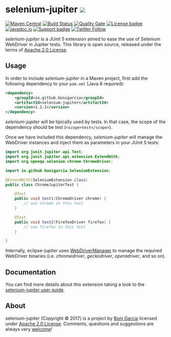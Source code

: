 # selenium-jupiter [![][Logo]][GitHub Repository]

[![Maven Central](https://maven-badges.herokuapp.com/maven-central/io.github.bonigarcia/selenium-jupiter/badge.svg)](https://maven-badges.herokuapp.com/maven-central/io.github.bonigarcia/selenium-jupiter)
[![Build Status](https://travis-ci.org/bonigarcia/selenium-jupiter.svg?branch=master)](https://travis-ci.org/bonigarcia/selenium-jupiter)
[![Quality Gate](https://sonarcloud.io/api/badges/gate?key=io.github.bonigarcia:selenium-jupiter)](https://sonarcloud.io/dashboard/index/io.github.bonigarcia:selenium-jupiter)
[![License badge](https://img.shields.io/badge/license-Apache2-green.svg)](http://www.apache.org/licenses/LICENSE-2.0)
[![javadoc.io](https://javadoc-emblem.rhcloud.com/doc/com.qualinsight.plugins.sonarqube/qualinsight-plugins-sonarqube-badges/badge.svg)](http://www.javadoc.io/doc/io.github.bonigarcia/selenium-jupiter)
[![Support badge]( https://img.shields.io/badge/support-sof-green.svg)](http://stackoverflow.com/questions/tagged/selenium-jupiter)
[![Twitter Follow](https://img.shields.io/twitter/url/http/shields.io.svg?style=social)](https://twitter.com/boni_gg)

*selenium-jupiter* is a JUnit 5 extension aimed to ease the use of Selenium WebDriver in Jupiter tests. This library is open source, released under the terms of [Apache 2.0 License].

## Usage

In order to include *selenium-jupiter* in a Maven project, first add the following dependency to your `pom.xml` (Java 8 required):

```xml
<dependency>
	<groupId>io.github.bonigarcia</groupId>
	<artifactId>selenium-jupiter</artifactId>
	<version>1.1.1</version>
</dependency>
```

*selenium-jupiter* will be tipically used by tests. In that case, the scope of the dependency should be test (`<scope>test</scope>`).

Once we have included this dependency, *selenium-jupiter* will manage the WebDriver instances and inject them as parameters in your JUnit 5 tests:

```java
import org.junit.jupiter.api.Test;
import org.junit.jupiter.api.extension.ExtendWith;
import org.openqa.selenium.chrome.ChromeDriver;

import io.github.bonigarcia.SeleniumExtension;

@ExtendWith(SeleniumExtension.class)
public class ChromeJupiterTest {

    @Test
    public void test1(ChromeDriver chrome) {
    	// use chrome in this test
    }

    @Test
    public void test2(FirefoxDriver firefox) {
    	// use firefox in this test
    }

}
```

Internally, eclipse-jupiter uses [WebDriverManager] to manage the required WebDriver binaries (i.e. *chromedriver*, *geckodriver*,  *operadriver*, and so on).

## Documentation

You can find more details about this extension taking a look to the [selenium-jupiter user guide].


## About

selenium-jupiter (Copyright &copy; 2017) is a project by [Boni Garcia] licensed under [Apache 2.0 License]. Comments, questions and suggestions are always very [welcome][selenium-jupiter issues]!

[Apache 2.0 License]: http://www.apache.org/licenses/LICENSE-2.0
[Boni Garcia]: http://bonigarcia.github.io/
[GitHub Repository]: https://github.com/bonigarcia/selenium-jupiter
[Logo]: http://bonigarcia.github.io/img/selenium-jupiter.png
[selenium-jupiter user guide]: https://bonigarcia.github.io/selenium-jupiter/
[selenium-jupiter issues]: https://github.com/bonigarcia/selenium-jupiter/issues
[Selenium Webdriver]: http://docs.seleniumhq.org/projects/webdriver/
[WebDriverManager]: https://github.com/bonigarcia/webdrivermanager
